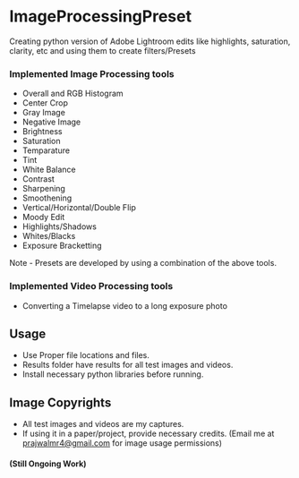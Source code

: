 # ImageProcessingPreset
Creating python version of Adobe Lightroom edits like highlights, saturation, clarity, etc and using them to create filters/Presets

### Implemented Image Processing tools

- Overall and RGB Histogram
- Center Crop
- Gray Image
- Negative Image
- Brightness
- Saturation
- Temparature
- Tint
- White Balance
- Contrast
- Sharpening
- Smoothening
- Vertical/Horizontal/Double Flip
- Moody Edit
- Highlights/Shadows
- Whites/Blacks
- Exposure Bracketting

Note - Presets are developed by using a combination of the above tools.

### Implemented Video Processing tools  

- Converting a Timelapse video to a long exposure photo

## Usage
- Use Proper file locations and files.
- Results folder have results for all test images and videos.
- Install necessary python libraries before running.

## Image Copyrights
- All test images and videos are my captures. 
- If using it in a paper/project, provide necessary credits. (Email me at prajwalmr4@gmail.com for image usage permissions)

#### (Still Ongoing Work)
